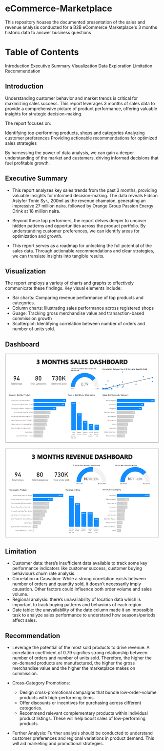 # eCommerce-Marketplace
This repository houses the documented presentation of the sales and revenue analysis conducted for a B2B eCommerce Marketplace's 3 months historic data to answer business questions
# Table of Contents
Introduction
Executive Summary
Visualization
Data Exploration
Limitation
Recommendation

## Introduction
Understanding customer behavior and market trends is critical for maximizing sales success. This report leverages 3 months of sales data to provide a comprehensive picture of product performance, offering valuable insights for strategic decision-making.

The report focuses on:

Identifying top-performing products, shops and categories
Analyzing customer preferences
Providing actionable recommendations for optimized sales strategies

By harnessing the power of data analysis, we can gain a deeper understanding of the market and customers, driving informed decisions that fuel profitable growth.

## Executive Summary
* This report analyzes key sales trends from the past 3 months, providing valuable insights for informed decision-making. The data reveals Fidson Astyfer Tonic Syr., 200ml as the revenue champion, generating an impressive 27 million naira, followed by Orange Group Passion Energy Drink at 18 million naira.

* Beyond these top performers, the report delves deeper to uncover hidden patterns and opportunities across the product portfolio. By understanding customer preferences, we can identify areas for optimization and growth.

* This report serves as a roadmap for unlocking the full potential of the sales data. Through actionable recommendations and clear strategies, we can translate insights into tangible results.

## Visualization
The report employs a variety of charts and graphs to effectively communicate these findings. Key visual elements include:

* Bar charts: Comparing revenue performance of top products and categories.
* Column  charts: Illustrating sales performance across registered shops
* Guage: Tracking gross merchandise value and transaction-based commission growth
* Scatterplot: Identifying correlation between number of orders and number of units sold.

## Dashboard

![Sales Dashboard](https://github.com/saintgokex/eCommerce-Marketplace/blob/fd5e2304811bcd385ead3395794b0c982da89e24/Sales%20Dashboard.png)

![Revenue Dashboard.png](https://github.com/saintgokex/eCommerce-Marketplace/blob/fd5e2304811bcd385ead3395794b0c982da89e24/Revenue%20Dashboard.png)


## Limitation 
* Customer data: there’s insufficient data available to track some key performance indicators like customer success, customer buying behaviours  churn rate analysis.
* Correlation ≠ Causation: While a strong correlation exists between number of orders and quantity sold, it doesn't necessarily imply causation. Other factors could influence both order volume and sales volume.
* Regional analysis: there’s unavailability of location data which is important to track buying patterns and behaviors of each region.
* Date table: the unavailability of the date column made it an impossible task to analyze sales performance to understand how seasons/periods affect sales.

## Recommendation
* Leverage the potential of the most sold products to drive revenue: A correlation coefficient of 0.79 signifies strong relationship between number of orders and number of units sold. Therefore, the higher the on-demand products are manufactured, the higher the gross merchandise value and the higher the marketplace makes on commission.
* Cross-Category Promotions:
  * Design cross-promotional campaigns that bundle low-order-volume products with high-performing items.
  * Offer discounts or incentives for purchasing across different categories.
  * Recommend relevant complementary products within individual product listings.
These will help boost sales of low-performing products

* Further Analysis: Further analysis should be conducted to understand customer preferences and regional variations in product demand. This will aid marketing and promotional strategies.







